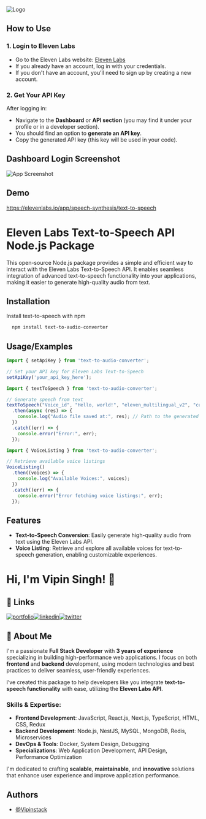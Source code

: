 
![Logo](https://upload.wikimedia.org/wikipedia/en/7/75/ElevenLabs_logo_2.png)


## How to Use

### 1. **Login to Eleven Labs**
- Go to the Eleven Labs website: [Eleven Labs](https://elevenlabs.io/)
- If you already have an account, log in with your credentials.
- If you don't have an account, you’ll need to sign up by creating a new account.

### 2. **Get Your API Key**
After logging in:
- Navigate to the **Dashboard** or **API section** (you may find it under your profile or in a developer section).
- You should find an option to **generate an API key**.
- Copy the generated API key (this key will be used in your code).

## Dashboard Login Screenshot

![App Screenshot](https://eleven-public-cdn.elevenlabs.io/payloadcms/xfry6n765w-Screenshot%202024-12-02%20at%2016.48.44.webp)

## Demo

https://elevenlabs.io/app/speech-synthesis/text-to-speech


# Eleven Labs Text-to-Speech API Node.js Package
This open-source Node.js package provides a simple and efficient way to interact with the Eleven Labs Text-to-Speech API. It enables seamless integration of advanced text-to-speech functionality into your applications, making it easier to generate high-quality audio from text.


## Installation

Install text-to-speech with npm

```bash
  npm install text-to-audio-converter

```
    
## Usage/Examples

```javascript
import { setApiKey } from 'text-to-audio-converter';

// Set your API key for Eleven Labs Text-to-Speech
setApiKey('your_api_key_here');

```

```javascript
import { textToSpeech } from 'text-to-audio-converter';

// Generate speech from text
textToSpeech("Voice_id", "Hello, world!", "eleven_multilingual_v2", "customPath")
  .then(async (res) => {
    console.log("Audio file saved at:", res); // Path to the generated audio file
  })
  .catch((err) => {
    console.error("Error:", err);
  });
```

```javascript
import { VoiceListing } from 'text-to-audio-converter';

// Retrieve available voice listings
VoiceListing()
  .then((voices) => {
    console.log("Available Voices:", voices);
  })
  .catch((err) => {
    console.error("Error fetching voice listings:", err);
  });
```
## Features

- **Text-to-Speech Conversion**: Easily generate high-quality audio from text using the Eleven Labs API.
- **Voice Listing**: Retrieve and explore all available voices for text-to-speech generation, enabling customizable experiences.



# Hi, I'm Vipin Singh! 👋

## 🔗 Links

[![portfolio](https://img.shields.io/badge/my_portfolio-000?style=for-the-badge&logo=ko-fi&logoColor=white)](https://vsingh-portfolio.netlify.app/)[![linkedin](https://img.shields.io/badge/linkedin-0A66C2?style=for-the-badge&logo=linkedin&logoColor=white)](https://www.linkedin.com/in/vipinstack/)[![twitter](https://img.shields.io/badge/twitter-1DA1F2?style=for-the-badge&logo=twitter&logoColor=white)](https://x.com/VipinCh18728797)



## 🚀 About Me

I'm a passionate **Full Stack Developer** with **3 years of experience** specializing in building high-performance web applications. I focus on both **frontend** and **backend** development, using modern technologies and best practices to deliver seamless, user-friendly experiences.

I’ve created this package to help developers like you integrate **text-to-speech functionality** with ease, utilizing the **Eleven Labs API**.

### Skills & Expertise:
- **Frontend Development**: JavaScript, React.js, Next.js, TypeScript, HTML, CSS, Redux
- **Backend Development**: Node.js, NestJS, MySQL, MongoDB, Redis, Microservices
- **DevOps & Tools**: Docker, System Design, Debugging
- **Specializations**: Web Application Development, API Design, Performance Optimization

I'm dedicated to crafting **scalable**, **maintainable**, and **innovative** solutions that enhance user experience and improve application performance.


## Authors

- [@Vipinstack](https://github.com/Vipinstack)

